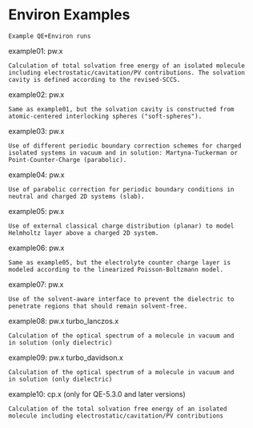 # Environ Examples

    Example QE+Environ runs

example01: pw.x

    Calculation of total solvation free energy of an isolated molecule
    including electrostatic/cavitation/PV contributions. The solvation
    cavity is defined according to the revised-SCCS.

example02: pw.x

    Same as example01, but the solvation cavity is constructed from
    atomic-centered interlocking spheres ("soft-spheres").

example03: pw.x

    Use of different periodic boundary correction schemes for charged
    isolated systems in vacuum and in solution: Martyna-Tuckerman or
    Point-Counter-Charge (parabolic).

example04: pw.x

    Use of parabolic correction for periodic boundary conditions in
    neutral and charged 2D systems (slab).

example05: pw.x

    Use of external classical charge distribution (planar) to model
    Helmholtz layer above a charged 2D system.

example06: pw.x

    Same as example05, but the electrolyte counter charge layer is
    modeled according to the linearized Poisson-Boltzmann model.

example07: pw.x

    Use of the solvent-aware interface to prevent the dielectric to
    penetrate regions that should remain solvent-free.

example08: pw.x turbo_lanczos.x

    Calculation of the optical spectrum of a molecule in vacuum and
    in solution (only dielectric)

example09: pw.x turbo_davidson.x

    Calculation of the optical spectrum of a molecule in vacuum and
    in solution (only dielectric)

example10: cp.x (only for QE-5.3.0 and later versions)

    Calculation of the total solvation free energy of an isolated
    molecule including electrostatic/cavitation/PV contributions
